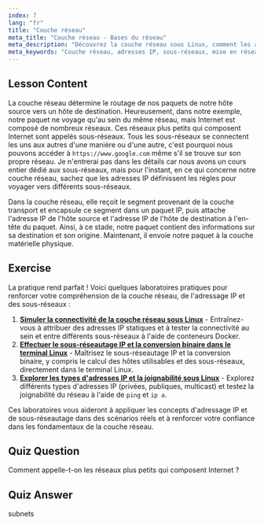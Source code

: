 ```yaml
---
index: 7
lang: "fr"
title: "Couche réseau"
meta_title: "Couche réseau - Bases du réseau"
meta_description: "Découvrez la couche réseau sous Linux, comment les adresses IP acheminent les paquets à travers les sous-réseaux, et son rôle dans la transmission de données. Commencez votre parcours de mise en réseau Linux !"
meta_keywords: "Couche réseau, adresses IP, sous-réseaux, mise en réseau Linux, routage de paquets, débutant, tutoriel, guide"
---
```


## Lesson Content

La couche réseau détermine le routage de nos paquets de notre hôte source vers un hôte de destination. Heureusement, dans notre exemple, notre paquet ne voyage qu'au sein du même réseau, mais Internet est composé de nombreux réseaux. Ces réseaux plus petits qui composent Internet sont appelés sous-réseaux. Tous les sous-réseaux se connectent les uns aux autres d'une manière ou d'une autre, c'est pourquoi nous pouvons accéder à `https://www.google.com` même s'il se trouve sur son propre réseau. Je n'entrerai pas dans les détails car nous avons un cours entier dédié aux sous-réseaux, mais pour l'instant, en ce qui concerne notre couche réseau, sachez que les adresses IP définissent les règles pour voyager vers différents sous-réseaux.

Dans la couche réseau, elle reçoit le segment provenant de la couche transport et encapsule ce segment dans un paquet IP, puis attache l'adresse IP de l'hôte source et l'adresse IP de l'hôte de destination à l'en-tête du paquet. Ainsi, à ce stade, notre paquet contient des informations sur sa destination et son origine. Maintenant, il envoie notre paquet à la couche matérielle physique.

## Exercise

La pratique rend parfait ! Voici quelques laboratoires pratiques pour renforcer votre compréhension de la couche réseau, de l'adressage IP et des sous-réseaux :

1. **[Simuler la connectivité de la couche réseau sous Linux](https://labex.io/fr/labs/linux-simulate-network-layer-connectivity-in-linux-592752)** - Entraînez-vous à attribuer des adresses IP statiques et à tester la connectivité au sein et entre différents sous-réseaux à l'aide de conteneurs Docker.
2. **[Effectuer le sous-réseautage IP et la conversion binaire dans le terminal Linux](https://labex.io/fr/labs/linux-perform-ip-subnetting-and-binary-conversion-in-the-linux-terminal-592782)** - Maîtrisez le sous-réseautage IP et la conversion binaire, y compris le calcul des hôtes utilisables et des sous-réseaux, directement dans le terminal Linux.
3. **[Explorer les types d'adresses IP et la joignabilité sous Linux](https://labex.io/fr/labs/linux-explore-ip-address-types-and-reachability-in-linux-592780)** - Explorez différents types d'adresses IP (privées, publiques, multicast) et testez la joignabilité du réseau à l'aide de `ping` et `ip a`.

Ces laboratoires vous aideront à appliquer les concepts d'adressage IP et de sous-réseautage dans des scénarios réels et à renforcer votre confiance dans les fondamentaux de la couche réseau.

## Quiz Question

Comment appelle-t-on les réseaux plus petits qui composent Internet ?

## Quiz Answer

subnets
